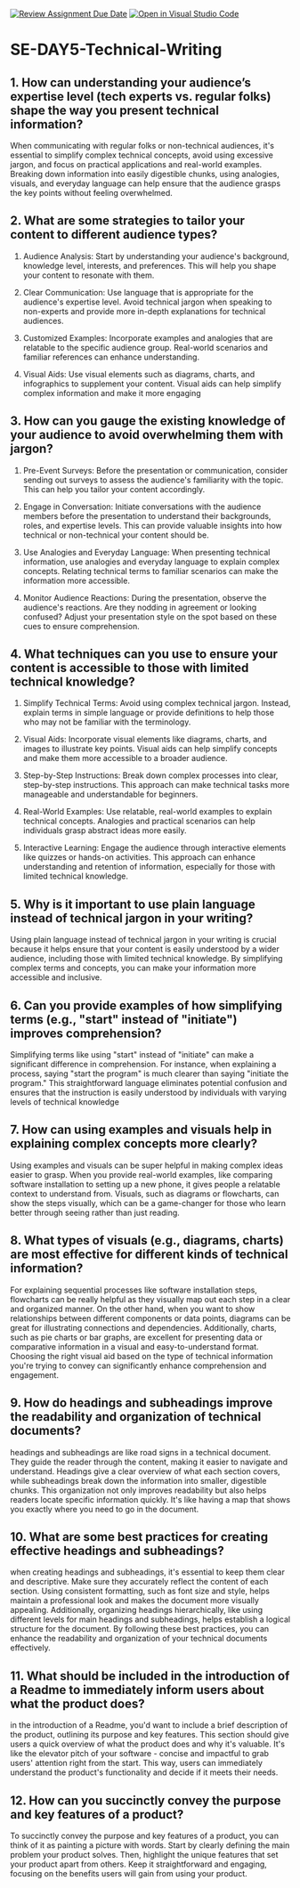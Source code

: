 [![Review Assignment Due Date](https://classroom.github.com/assets/deadline-readme-button-22041afd0340ce965d47ae6ef1cefeee28c7c493a6346c4f15d667ab976d596c.svg)](https://classroom.github.com/a/zsAR-pyY)
[![Open in Visual Studio Code](https://classroom.github.com/assets/open-in-vscode-2e0aaae1b6195c2367325f4f02e2d04e9abb55f0b24a779b69b11b9e10269abc.svg)](https://classroom.github.com/online_ide?assignment_repo_id=15647027&assignment_repo_type=AssignmentRepo)
# SE-DAY5-Technical-Writing
## 1. How can understanding your audience’s expertise level (tech experts vs. regular folks) shape the way you present technical information?

When communicating with regular folks or non-technical audiences, it's essential to simplify complex technical concepts, avoid using excessive jargon, and focus on practical applications and real-world examples. Breaking down information into easily digestible chunks, using analogies, visuals, and everyday language can help ensure that the audience grasps the key points without feeling overwhelmed.

## 2. What are some strategies to tailor your content to different audience types?
1. Audience Analysis: Start by understanding your audience's background, knowledge level, interests, and preferences. This will help you shape your content to resonate with them.

2. Clear Communication: Use language that is appropriate for the audience's expertise level. Avoid technical jargon when speaking to non-experts and provide more in-depth explanations for technical audiences.

3. Customized Examples: Incorporate examples and analogies that are relatable to the specific audience group. Real-world scenarios and familiar references can enhance understanding.

4. Visual Aids: Use visual elements such as diagrams, charts, and infographics to supplement your content. Visual aids can help simplify complex information and make it more engaging
   
## 3. How can you gauge the existing knowledge of your audience to avoid overwhelming them with jargon?
1. Pre-Event Surveys: Before the presentation or communication, consider sending out surveys to assess the audience's familiarity with the topic. This can help you tailor your content accordingly.

2. Engage in Conversation: Initiate conversations with the audience members before the presentation to understand their backgrounds, roles, and expertise levels. This can provide valuable insights into how technical or non-technical your content should be.

3. Use Analogies and Everyday Language: When presenting technical information, use analogies and everyday language to explain complex concepts. Relating technical terms to familiar scenarios can make the information more accessible.

4. Monitor Audience Reactions: During the presentation, observe the audience's reactions. Are they nodding in agreement or looking confused? Adjust your presentation style on the spot based on these cues to ensure comprehension.

## 4. What techniques can you use to ensure your content is accessible to those with limited technical knowledge?
1. Simplify Technical Terms: Avoid using complex technical jargon. Instead, explain terms in simple language or provide definitions to help those who may not be familiar with the terminology.

2. Visual Aids: Incorporate visual elements like diagrams, charts, and images to illustrate key points. Visual aids can help simplify concepts and make them more accessible to a broader audience.

3. Step-by-Step Instructions: Break down complex processes into clear, step-by-step instructions. This approach can make technical tasks more manageable and understandable for beginners.

4. Real-World Examples: Use relatable, real-world examples to explain technical concepts. Analogies and practical scenarios can help individuals grasp abstract ideas more easily.

5. Interactive Learning: Engage the audience through interactive elements like quizzes or hands-on activities. This approach can enhance understanding and retention of information, especially for those with limited technical knowledge.

## 5. Why is it important to use plain language instead of technical jargon in your writing?
Using plain language instead of technical jargon in your writing is crucial because it helps ensure that your content is easily understood by a wider audience, including those with limited technical knowledge. By simplifying complex terms and concepts, you can make your information more accessible and inclusive.

## 6. Can you provide examples of how simplifying terms (e.g., "start" instead of "initiate") improves comprehension?
Simplifying terms like using "start" instead of "initiate" can make a significant difference in comprehension. For instance, when explaining a process, saying "start the program" is much clearer than saying "initiate the program." This straightforward language eliminates potential confusion and ensures that the instruction is easily understood by individuals with varying levels of technical knowledge

## 7. How can using examples and visuals help in explaining complex concepts more clearly?
Using examples and visuals can be super helpful in making complex ideas easier to grasp. When you provide real-world examples, like comparing software installation to setting up a new phone, it gives people a relatable context to understand from. Visuals, such as diagrams or flowcharts, can show the steps visually, which can be a game-changer for those who learn better through seeing rather than just reading.

## 8. What types of visuals (e.g., diagrams, charts) are most effective for different kinds of technical information?
For explaining sequential processes like software installation steps, flowcharts can be really helpful as they visually map out each step in a clear and organized manner. On the other hand, when you want to show relationships between different components or data points, diagrams can be great for illustrating connections and dependencies. Additionally, charts, such as pie charts or bar graphs, are excellent for presenting data or comparative information in a visual and easy-to-understand format. Choosing the right visual aid based on the type of technical information you're trying to convey can significantly enhance comprehension and engagement.

## 9. How do headings and subheadings improve the readability and organization of technical documents?
headings and subheadings are like road signs in a technical document. They guide the reader through the content, making it easier to navigate and understand. Headings give a clear overview of what each section covers, while subheadings break down the information into smaller, digestible chunks. This organization not only improves readability but also helps readers locate specific information quickly. It's like having a map that shows you exactly where you need to go in the document.

## 10. What are some best practices for creating effective headings and subheadings?
 when creating headings and subheadings, it's essential to keep them clear and descriptive. Make sure they accurately reflect the content of each section. Using consistent formatting, such as font size and style, helps maintain a professional look and makes the document more visually appealing. Additionally, organizing headings hierarchically, like using different levels for main headings and subheadings, helps establish a logical structure for the document. By following these best practices, you can enhance the readability and organization of your technical documents effectively.
 
## 11. What should be included in the introduction of a Readme to immediately inform users about what the product does?
in the introduction of a Readme, you'd want to include a brief description of the product, outlining its purpose and key features. This section should give users a quick overview of what the product does and why it's valuable. It's like the elevator pitch of your software - concise and impactful to grab users' attention right from the start. This way, users can immediately understand the product's functionality and decide if it meets their needs.

## 12. How can you succinctly convey the purpose and key features of a product?
To succinctly convey the purpose and key features of a product, you can think of it as painting a picture with words. Start by clearly defining the main problem your product solves. Then, highlight the unique features that set your product apart from others. Keep it straightforward and engaging, focusing on the benefits users will gain from using your product.
